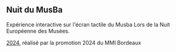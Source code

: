 ## Nuit du MusBa

Expérience interactive sur l'écran tactile du Musba Lors de la Nuit Européenne des Musées.

[2024](https://github.com/nuit-musee-musba/experience-2024), réalisé par la promotion 2024 du MMI Bordeaux
